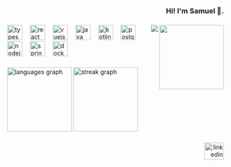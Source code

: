 <h3 align="right">Hi! I'm Samuel 🦆.</h3>

###

<img align="right" height="150" src="https://camo.githubusercontent.com/5f74474123d060cfe00c9245826c82b865e8774c78929e9a709bea2821516939/68747470733a2f2f6d656469612e67697068792e636f6d2f6d656469612f4b70684446626f7451487a55354c426e42752f67697068792e676966"  />

###

<img align="right" src="https://visitor-badge.laobi.icu/badge?page_id=SamuelSoaresSilva.SamuelSoaresSilva&left_color=mediumseagreen&right_color=darkslategrey"  />

###

<div align="left">
  <img src="https://cdn.jsdelivr.net/gh/devicons/devicon/icons/typescript/typescript-original.svg" height="35" alt="typescript logo"  />
  <img width="10" />
  <img src="https://cdn.jsdelivr.net/gh/devicons/devicon/icons/react/react-original.svg" height="35" alt="react logo"  />
  <img width="10" />
  <img src="https://cdn.jsdelivr.net/gh/devicons/devicon/icons/vuejs/vuejs-original.svg" height="35" alt="vuejs logo"  />
  <img width="10" />
  <img src="https://cdn.jsdelivr.net/gh/devicons/devicon/icons/java/java-original.svg" height="35" alt="java logo"  />
  <img width="10" />
  <img src="https://cdn.jsdelivr.net/gh/devicons/devicon/icons/kotlin/kotlin-original.svg" height="35" alt="kotlin logo"  />
  <img width="10" />
  <img src="https://cdn.jsdelivr.net/gh/devicons/devicon/icons/postgresql/postgresql-original.svg" height="35" alt="postgresql logo"  />
  <img width="10" />
  <img src="https://cdn.jsdelivr.net/gh/devicons/devicon/icons/nodejs/nodejs-original.svg" height="35" alt="nodejs logo"  />
  <img width="10" />
  <img src="https://cdn.jsdelivr.net/gh/devicons/devicon/icons/spring/spring-original.svg" height="35" alt="spring logo"  />
  <img width="10" />
  <img src="https://cdn.jsdelivr.net/gh/devicons/devicon/icons/docker/docker-original.svg" height="35" alt="docker logo"  />
</div>

###

<div align="left">
  <img src="https://github-readme-stats.vercel.app/api/top-langs?username=SamuelSoaresSilva&locale=en&hide_title=true&layout=compact&card_width=320&langs_count=6&theme=dark&hide_border=true&order=2" height="150" alt="languages graph"  />
  <img src="https://streak-stats.demolab.com?user=SamuelSoaresSilva&locale=en&mode=daily&theme=dark&hide_border=true&border_radius=20&date_format=j/n%5B/Y%5D&order=3" height="150" alt="streak graph"  />
</div>

###

<div align="right">
  <a href="https://www.linkedin.com/in/samuelsoaressilva/" target="_blank">
    <img src="https://raw.githubusercontent.com/maurodesouza/profile-readme-generator/master/src/assets/icons/social/linkedin/default.svg" width="45" height="40" alt="linkedin logo"  />
  </a>
</div>

###

